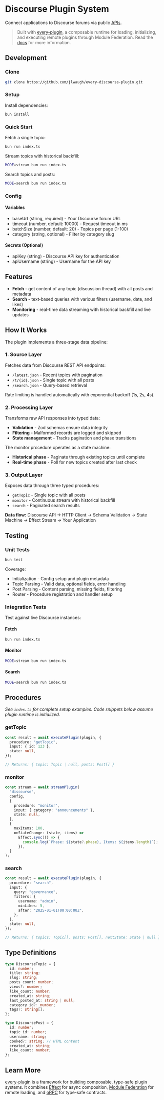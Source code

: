 # Discourse Plugin System

Connect applications to Discourse forums via public [APIs](https://docs.discourse.org).

> Built with [every-plugin](https://github.com/near-everything/every-plugin), a composable runtime for loading, initializing, and executing remote plugins through Module Federation. Read the [docs](https://every-plugin-docs.netlify.app/docs) for more information.

## Development

### Clone

```bash
git clone https://github.com/jlwaugh/every-discourse-plugin.git
```

### Setup

Install dependencies:

```bash
bun install
```

### Quick Start

Fetch a single topic:

```bash
bun run index.ts
```

Stream topics with historical backfill:

```bash
MODE=stream bun run index.ts
```

Search topics and posts:

```bash
MODE=search bun run index.ts
```

### Config

#### Variables

- baseUrl (string, required) - Your Discourse forum URL
- timeout (number, default: 10000) - Request timeout in ms
- batchSize (number, default: 20) - Topics per page (1-100)
- category (string, optional) - Filter by category slug

#### Secrets (Optional)

- apiKey (string) - Discourse API key for authentication
- apiUsername (string) - Username for the API key

## Features

- **Fetch** - get content of any topic (discussion thread) with all posts and metadata
- **Search** - text-based queries with various filters (username, date, and likes)
- **Monitoring** - real-time data streaming with historical backfill and live updates

## How It Works

The plugin implements a three-stage data pipeline:

### 1. Source Layer

Fetches data from Discourse REST API endpoints:

- `/latest.json` - Recent topics with pagination
- `/t/{id}.json` - Single topic with all posts
- `/search.json` - Query-based retrieval

Rate limiting is handled automatically with exponential backoff (1s, 2s, 4s).

### 2. Processing Layer

Transforms raw API responses into typed data:

- **Validation** - Zod schemas ensure data integrity
- **Filtering** - Malformed records are logged and skipped
- **State management** - Tracks pagination and phase transitions

The monitor procedure operates as a state machine:

- **Historical phase** - Paginate through existing topics until complete
- **Real-time phase** - Poll for new topics created after last check

### 3. Output Layer

Exposes data through three typed procedures:

- `getTopic` - Single topic with all posts
- `monitor` - Continuous stream with historical backfill
- `search` - Paginated search results

**Data flow:** Discourse API → HTTP Client → Schema Validation → State Machine → Effect Stream → Your Application

## Testing

### Unit Tests

```bash
bun test
```

Coverage:

- Initialization - Config setup and plugin metadata
- Topic Parsing - Valid data, optional fields, error handling
- Post Parsing - Content parsing, missing fields, filtering
- Router - Procedure registration and handler setup

### Integration Tests

Test against live Discourse instances:

#### Fetch

```bash
bun run index.ts
```

#### Monitor

```bash
MODE=stream bun run index.ts
```

#### Search

```bash
MODE=search bun run index.ts
```

## Procedures

_See `index.ts` for complete setup examples. Code snippets below assume plugin runtime is initialized._

### getTopic

```typescript
const result = await executePlugin(plugin, {
  procedure: "getTopic",
  input: { id: 123 },
  state: null,
});

// Returns: { topic: Topic | null, posts: Post[] }
```

### monitor

```typescript
const stream = await streamPlugin(
  "discourse",
  config,
  {
    procedure: "monitor",
    input: { category: "announcements" },
    state: null,
  },
  {
    maxItems: 100,
    onStateChange: (state, items) =>
      Effect.sync(() => {
        console.log(`Phase: ${state?.phase}, Items: ${items.length}`);
      }),
  }
);
```

### search

```typescript
const result = await executePlugin(plugin, {
  procedure: "search",
  input: {
    query: "governance",
    filters: {
      username: "admin",
      minLikes: 5,
      after: "2025-01-01T00:00:00Z",
    },
  },
  state: null,
});

// Returns: { topics: Topic[], posts: Post[], nextState: State | null }
```

## Type Definitions

```typescript
type DiscourseTopic = {
  id: number;
  title: string;
  slug: string;
  posts_count: number;
  views?: number;
  like_count: number;
  created_at: string;
  last_posted_at: string | null;
  category_id?: number;
  tags?: string[];
};

type DiscoursePost = {
  id: number;
  topic_id: number;
  username: string;
  cooked?: string; // HTML content
  created_at: string;
  like_count: number;
};
```

## Learn More

[every-plugin](https://every-plugin-docs.netlify.app/docs) is a framework for building composable, type-safe plugin systems. It combines [Effect](https://effect.website) for async composition, [Module Federation](https://module-federation.io) for remote loading, and [oRPC](https://orpc.io) for type-safe contracts.
